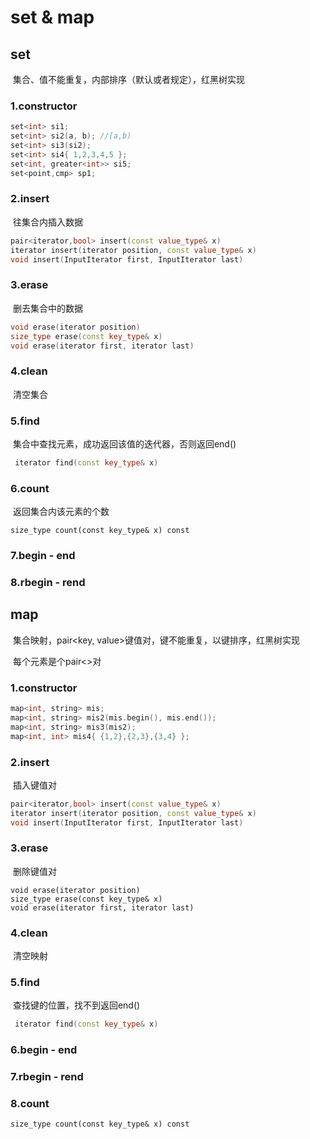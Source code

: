 # set & map

## set

​		集合、值不能重复，内部排序（默认或者规定），红黑树实现

### 1.constructor

```c++
set<int> si1;
set<int> si2(a, b); //[a,b)
set<int> si3(si2);
set<int> si4{ 1,2,3,4,5 };
set<int, greater<int>> si5;
set<point,cmp> sp1;
```

### 2.insert

​		往集合内插入数据

```c++
pair<iterator,bool> insert(const value_type& x)
iterator insert(iterator position, const value_type& x)
void insert(InputIterator first, InputIterator last)
```

### 3.erase

​		删去集合中的数据

```c++
void erase(iterator position)
size_type erase(const key_type& x)
void erase(iterator first, iterator last)
```

### 4.clean

​		清空集合

### 5.find

​		集合中查找元素，成功返回该值的迭代器，否则返回end()

```c++
 iterator find(const key_type& x)
```

### 6.count

​		返回集合内该元素的个数		

```
size_type count(const key_type& x) const
```

### 7.begin - end

### 8.rbegin - rend

## map

​		集合映射，pair<key, value>键值对，键不能重复，以键排序，红黑树实现

​		每个元素是个pair<>对

### 1.constructor

```c++
map<int, string> mis;
map<int, string> mis2(mis.begin(), mis.end());
map<int, string> mis3(mis2);
map<int, int> mis4{ {1,2},{2,3},{3,4} };
```

### 2.insert

​		插入键值对

```c++
pair<iterator,bool> insert(const value_type& x)
iterator insert(iterator position, const value_type& x)
void insert(InputIterator first, InputIterator last)
```

### 3.erase

​		删除键值对

```
void erase(iterator position)
size_type erase(const key_type& x)
void erase(iterator first, iterator last)
```

### 4.clean

​		清空映射

### 5.find

​		查找键的位置，找不到返回end()

```c++
 iterator find(const key_type& x)
```

### 6.begin - end

### 7.rbegin - rend

### 8.count

```
size_type count(const key_type& x) const
```


